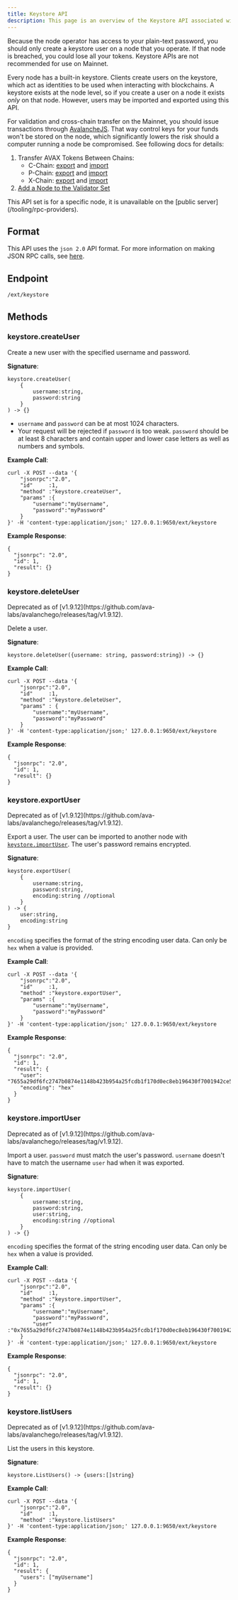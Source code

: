 ```yaml
---
title: Keystore API
description: This page is an overview of the Keystore API associated with AvalancheGo.
---
```


<Callout type="warn">
Because the node operator has access to your plain-text password, you should only create a keystore user on a node that you operate. If that node is breached, you could lose all your tokens. Keystore APIs are not recommended for use on Mainnet.
</Callout>

Every node has a built-in keystore. Clients create users on the keystore, which act as identities to be used when interacting with blockchains. A keystore exists at the node level, so if you create a user on a node it exists _only_ on that node. However, users may be imported and exported using this API.

For validation and cross-chain transfer on the Mainnet, you should issue transactions through [AvalancheJS](/tooling/avalanche-js). That way control keys for your funds won't be stored on the node, which significantly lowers the risk should a computer running a node be compromised. See following docs for details:

1. Transfer AVAX Tokens Between Chains:    
    - C-Chain: [export](https://github.com/ava-labs/avalanchejs/blob/master/examples/c-chain/export.ts) and [import](https://github.com/ava-labs/avalanchejs/blob/master/examples/c-chain/import.ts)
    - P-Chain: [export](https://github.com/ava-labs/avalanchejs/blob/master/examples/p-chain/export.ts) and [import](https://github.com/ava-labs/avalanchejs/blob/master/examples/p-chain/import.ts)
    - X-Chain: [export](https://github.com/ava-labs/avalanchejs/blob/master/examples/x-chain/export.ts) and [import](https://github.com/ava-labs/avalanchejs/blob/master/examples/x-chain/import.ts)
2. [Add a Node to the Validator Set](/nodes/validate/node-validator)
    
<Callout title="Note">
This API set is for a specific node, it is unavailable on the [public server](/tooling/rpc-providers).
</Callout>

## Format

This API uses the `json 2.0` API format. For more information on making JSON RPC calls, see [here](/api-reference/standards/guides/issuing-api-calls).

## Endpoint

```
/ext/keystore
```

## Methods

### keystore.createUser

Create a new user with the specified username and password.

**Signature**:

```
keystore.createUser(
    {
        username:string,
        password:string
    }
) -> {}
```

- `username` and `password` can be at most 1024 characters.
- Your request will be rejected if `password` is too weak. `password` should be at least 8 characters and contain upper and lower case letters as well as numbers and symbols.

**Example Call**:

```
curl -X POST --data '{
    "jsonrpc":"2.0",
    "id"     :1,
    "method" :"keystore.createUser",
    "params" :{
        "username":"myUsername",
        "password":"myPassword"
    }
}' -H 'content-type:application/json;' 127.0.0.1:9650/ext/keystore
```

**Example Response**:

```
{
  "jsonrpc": "2.0",
  "id": 1,
  "result": {}
}
```

### keystore.deleteUser

<Callout type="warn">
    Deprecated as of [v1.9.12](https://github.com/ava-labs/avalanchego/releases/tag/v1.9.12).
</Callout>

Delete a user.

**Signature**:

```
keystore.deleteUser({username: string, password:string}) -> {}
```

**Example Call**:

```
curl -X POST --data '{
    "jsonrpc":"2.0",
    "id"     :1,
    "method" :"keystore.deleteUser",
    "params" : {
        "username":"myUsername",
        "password":"myPassword"
    }
}' -H 'content-type:application/json;' 127.0.0.1:9650/ext/keystore
```

**Example Response**:

```
{
  "jsonrpc": "2.0",
  "id": 1,
  "result": {}
}
```

### keystore.exportUser

<Callout type="warn">
Deprecated as of [v1.9.12](https://github.com/ava-labs/avalanchego/releases/tag/v1.9.12).
</Callout>

Export a user. The user can be imported to another node with [`keystore.importUser`](/api-reference/keystore-api#keystoreimportuser). The user's password remains encrypted.

**Signature**:

```
keystore.exportUser(
    {
        username:string,
        password:string,
        encoding:string //optional
    }
) -> {
    user:string,
    encoding:string
}
```

`encoding` specifies the format of the string encoding user data. Can only be `hex` when a value is provided.

**Example Call**:

```
curl -X POST --data '{
    "jsonrpc":"2.0",
    "id"     :1,
    "method" :"keystore.exportUser",
    "params" :{
        "username":"myUsername",
        "password":"myPassword"
    }
}' -H 'content-type:application/json;' 127.0.0.1:9650/ext/keystore
```

**Example Response**:

```
{
  "jsonrpc": "2.0",
  "id": 1,
  "result": {
    "user": "7655a29df6fc2747b0874e1148b423b954a25fcdb1f170d0ec8eb196430f7001942ce55b02a83b1faf50a674b1e55bfc00000000",
    "encoding": "hex"
  }
}
```

### keystore.importUser

<Callout type="warn">
Deprecated as of [v1.9.12](https://github.com/ava-labs/avalanchego/releases/tag/v1.9.12).
</Callout>

Import a user. `password` must match the user's password. `username` doesn't have to match the username `user` had when it was exported.

**Signature**:

```
keystore.importUser(
    {
        username:string,
        password:string,
        user:string,
        encoding:string //optional
    }
) -> {}
```

`encoding` specifies the format of the string encoding user data. Can only be `hex` when a value is provided.

**Example Call**:

```
curl -X POST --data '{
    "jsonrpc":"2.0",
    "id"     :1,
    "method" :"keystore.importUser",
    "params" :{
        "username":"myUsername",
        "password":"myPassword",
        "user"    :"0x7655a29df6fc2747b0874e1148b423b954a25fcdb1f170d0ec8eb196430f7001942ce55b02a83b1faf50a674b1e55bfc000000008cf2d869"
    }
}' -H 'content-type:application/json;' 127.0.0.1:9650/ext/keystore
```

**Example Response**:

```
{
  "jsonrpc": "2.0",
  "id": 1,
  "result": {}
}
```

### keystore.listUsers

<Callout type="warn">
Deprecated as of [v1.9.12](https://github.com/ava-labs/avalanchego/releases/tag/v1.9.12).
</Callout>

List the users in this keystore.

**Signature**:

```
keystore.ListUsers() -> {users:[]string}
```

**Example Call**:

```
curl -X POST --data '{
    "jsonrpc":"2.0",
    "id"     :1,
    "method" :"keystore.listUsers"
}' -H 'content-type:application/json;' 127.0.0.1:9650/ext/keystore
```

**Example Response**:

```
{
  "jsonrpc": "2.0",
  "id": 1,
  "result": {
    "users": ["myUsername"]
  }
}
```
